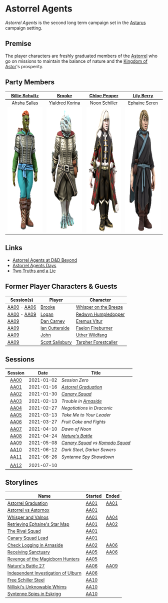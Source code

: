 # Astorrel Agents

*Astorrel Agents* is the second long term campaign set in the [Astarus](../planes/astarus.md) campaign setting.

## Premise

The player characters are freshly graduated members of the [Astorrel](../organisations/astorrel/astorrel.md) who go on missions to maintain the balance of nature and the [Kingdom of Astor](../civilisations/kingdom-of-astor/kingdom-of-astor.md)'s prosperity.

## Party Members

| [Billie Schultz](../players/billie-schultz.md) | [Brooke](../players/brooke.md) | [Chloe Pepper](../players/chloe-pepper.md) | [Lily Berry](../players/lily-berry.md) |
|:---:|:---:|:---:|:---:|
| [Ahsha Sallas](../characters/ahsha-sallas.md) | [Yialdred Korina](../characters/yialdred-korina.md) | [Noon Schiller](../characters/noon-schiller.md) | [Ephaine Seren](../characters/ephaine-seren.md) |
| <img src="https://raw.githubusercontent.com/jesskelsall/astarus-images/main/characters/portraits/b0b553e82a907ff3.png" height="400" /> | <img src="https://raw.githubusercontent.com/jesskelsall/astarus-images/main/characters/portraits/3856f570c58374b4.png" height="400" /> | <img src="https://raw.githubusercontent.com/jesskelsall/astarus-images/main/characters/portraits/ec514d55f424de69.png" height="400" /> | <img src="https://raw.githubusercontent.com/jesskelsall/astarus-images/main/characters/portraits/3840bf1d6c005683.png" height="400" /> |

## Links

- [Astorrel Agents at D&D Beyond](https://www.dndbeyond.com/campaigns/1620558)
- [Astorrel Agents Days](days.md)
- [Two Truths and a Lie](../mechanics/roleplay/two-truths-and-a-lie.md)

## Former Player Characters & Guests

| Session(s) | Player | Character |
| --- | --- | --- |
| [AA00](../sessions/AA00.md) - [AA06](../sessions/AA06.md) | [Brooke](../players/brooke.md) | [Whisper on the Breeze](../characters/whisper-on-the-breeze.md) |
| [AA00](../sessions/AA00.md) - [AA09](../sessions/AA09.md) | [Logan](../players/logan.md) | [Redwyn Humpledopper](../characters/redwyn-humpledopper.md) |
| [AA09](../sessions/AA09.md) | [Dan Carney](../players/dan-carney.md) | [Eremus Vitur](../characters/eremus-vitur.md) |
| [AA09](../sessions/AA09.md) | [Ian Outterside](../players/ian-outterside.md) | [Faelon Fireburner](../characters/faelon-fireburner.md) |
| [AA09](../sessions/AA09.md) | [John](../players/john.md) | [Uther Wildfang](../characters/uther-wildfang.md) |
| [AA09](../sessions/AA09.md) | [Scott Salisbury](../players/scott-salisbury.md) | [Tarpher Forestcaller](../characters/tarpher-forestcaller.md) |

## Sessions

| Session | Date | Title |
|:---:| --- | --- |
| [AA00](../sessions/AA00.md) | 2021-01-02 | *Session Zero* |
| [AA01](../sessions/AA01.md) | 2021-01-16 | *[Astorrel Graduation](../storylines/ended/astorrel-graduation.md)* |
| [AA02](../sessions/AA02.md) | 2021-01-30 | *[Canary Squad](../organisations/astorrel/squads/canary-squad.md)* |
| [AA03](../sessions/AA03.md) | 2021-02-13 | *Trouble in [Arnaside](../places/villages/arnaside.md)* |
| [AA04](../sessions/AA04.md) | 2021-02-27 | *Negotiations in Draconic* |
| [AA05](../sessions/AA05.md) | 2021-03-13 | *Take Me to Your Leader* |
| [AA06](../sessions/AA06.md) | 2021-03-27 | *Fruit Cake and Fights* |
| [AA07](../sessions/AA07.md) | 2021-04-10 | *Dawn of Noon* |
| [AA08](../sessions/AA08.md) | 2021-04-24 | *[Nature's Battle](../mechanics/roleplay/natures-battle.md)* |
| [AA09](../sessions/AA09.md) | 2021-05-08 | *[Canary Squad](../organisations/astorrel/squads/canary-squad.md) vs [Komodo Squad](../organisations/astorrel/squads/komodo-squad.md)* |
| [AA10](../sessions/AA10.md) | 2021-06-12 | *Dark Steel, Darker Sewers* |
| [AA11](../sessions/AA11.md) | 2021-06-26 | *Syntenne Spy Showdown* |
||
| [AA12](../sessions/AA12.md) | 2021-07-10 | |

## Storylines

| Name | Started | Ended |
| --- | --- | --- |
| [Astorrel Graduation](../storylines/ended/astorrel-graduation.md) | [AA01](../sessions/AA01.md) | [AA01](../sessions/AA01.md) |
| [Astorrel vs Astornox](../storylines/astorrel-vs-astornox.md) | [AA01](../sessions/AA01.md) | |
| [Whisper and Valnos](../storylines/ended/whisper-and-valnos.md) | [AA01](../sessions/AA01.md) | [AA04](../sessions/AA04.md) |
| [Retrieving Ephaine's Star Map](../storylines/ended/retrieving-ephaines-star-map.md) | [AA01](../sessions/AA01.md) | [AA02](../sessions/AA02.md) |
| [The Rival Squad](../storylines/the-rival-squad.md) | [AA01](../sessions/AA01.md) | |
| [Canary Squad Lead](../storylines/canary-squad-lead.md) | [AA01](../sessions/AA01.md) | |
| [Check Logging in Arnaside](../storylines/ended/check-logging-in-arnaside.md) | [AA02](../sessions/AA02.md) | [AA06](../sessions/AA06.md) |
| [Receiving Sanctuary](../storylines/ended/receiving-sanctuary.md) | [AA05](../sessions/AA05.md) | [AA06](../sessions/AA06.md) |
| [Revenge of the Magicborn Hunters](../storylines/revenge-of-the-magicborn-hunters.md) | [AA05](../sessions/AA05.md) | |
| [Nature's Battle 27](../storylines/natures-battle-27.md) | [AA06](../sessions/AA06.md) | [AA09](../sessions/AA09.md) |
| [Independent Investigation of Ulburn](../storylines/independent-investigation-of-ulburn.md) | [AA06](../sessions/AA06.md) | |
| [Free Schiller Steel](../storylines/free-schiller-steel.md) | [AA10](../sessions/AA10.md) | |
| [Nilliski's Unknowable Whims](../storylines/nilliskis-unknowable-whims.md) | [AA10](../sessions/AA10.md) | |
| [Syntenne Spies in Eskrigg](../storylines/syntenne-spies-in-eskrigg.md) | [AA10](../sessions/AA10.md) | |
